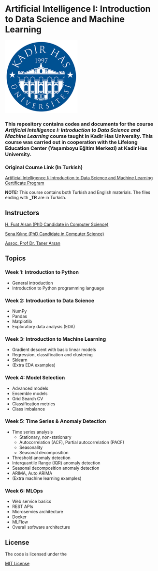 # Artificial Intelligence I: Introduction to Data Science and Machine Learning

![Khas Logo](./assets/khas_logo.png)

### This repository contains codes and documents for the course *Artificial Intelligence I: Introduction to Data Science and Machine Learning* course taught in Kadir Has University. This course was carried out in cooperation with the Lifelong Education Center (Yaşamboyu Eğitim Merkezi) at Kadir Has University.

### Original Course Link (In Turkish)
[Artificial Intelligence I: Introduction to Data Science and Machine Learning Certificate Program](https://ybea.khas.edu.tr/programs/yapay-zeka-i-veri-bilimi-ve-makine-ogrenmesine-giris-sertifika-programi-313)

**NOTE:** This course contains both Turkish and English materials. The files ending with **_TR** are in Turkish.

## Instructors
[H. Fuat Alsan (PhD Candidate in Computer Science)](https://github.com/fualsan/)

[Sena Kılınç (PhD Candidate in Computer Science)](https://github.com/Sena-Kilinc)

[Assoc. Prof Dr. Taner Arsan](https://www.khas.edu.tr/en/academic-staff/119)


## Topics

### Week 1: Introduction to Python
* General introduction
* Introduction to Python programming language

### Week 2: Introduction to Data Science
* NumPy
* Pandas
* Matplotlib
* Exploratory data analysis (EDA)

### Week 3: Introduction to Machine Learning
* Gradient descent with basic linear models
* Regression, classification and clustering
* Sklearn
* (Extra EDA examples)

### Week 4: Model Selection
* Advanced models
* Ensemble models
* Grid Search CV
* Classification metrics
* Class imbalance

### Week 5: Time Series & Anomaly Detection
* Time series analysis
    * Stationary, non-stationary
    * Autocorrelation (ACF), Partial autocorrelation (PACF)
    * Seasonality
    * Seasonal decomposition
* Threshold anomaly detection
* Interquantile Range (IQR) anomaly detection
* Seasonal decomposition anomaly detection
* ARIMA, Auto ARIMA
* (Extra machine learning examples)

### Week 6: MLOps
* Web service basics
* REST APIs
* Microservies architecture
* Docker 
* MLFlow
* Overall software architecture

## License

The code is licensed under the 

[MIT License](https://github.com/fualsan/AI_1_DataScience_MachineLearning/blob/main/LICENSE)